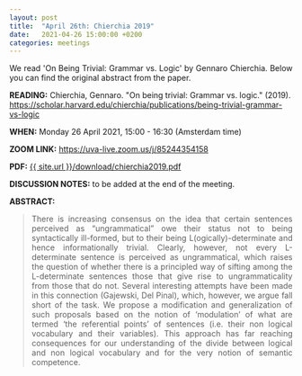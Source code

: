 ```yaml
---
layout: post
title:  "April 26th: Chierchia 2019" 
date:   2021-04-26 15:00:00 +0200
categories: meetings
---
```


<p style="text-align: justify;">
We read 'On	Being	Trivial:	Grammar	vs.	Logic'  by Gennaro Chierchia. Below you can find the original abstract from the paper.

</p>

<b> READING:</b> Chierchia, Gennaro. "On being trivial: Grammar vs. logic." (2019).
<a href="https://scholar.harvard.edu/chierchia/publications/being-trivial-grammar-vs-logic"  target="_blank" rel="noopener noreferrer"> https://scholar.harvard.edu/chierchia/publications/being-trivial-grammar-vs-logic </a>

<b> WHEN:</b>  Monday 26 April 2021, 15:00 - 16:30 (Amsterdam time)

<b> ZOOM LINK:</b> <a href="https://uva-live.zoom.us/j/85244354158"  target="_blank" rel="noopener noreferrer">https://uva-live.zoom.us/j/85244354158</a>

<b> PDF:</b>  <a href="{{ site.url }}/download/chierchia2019.pdf"  target="_blank" rel="noopener noreferrer">{{ site.url }}/download/chierchia2019.pdf</a>

<b> DISCUSSION NOTES:</b> to be added at the end of the meeting. 

<b> ABSTRACT: </b>

<blockquote>
<p style="text-align: justify;">
There	is	increasing	consensus	on	the idea	that	certain	sentences	perceived	
as	“ungrammatical” owe	their	status	not	to	being	syntactically	ill-formed,	but	to
their	being	L(ogically)-determinate and	hence	informationally	trivial.	Clearly,	
however,	not	every	L-determinate	sentence is	perceived	as	ungrammatical,	which	
raises	the	question	of	whether	there	is	a principled	way	of	sifting	among	the	L-determinate	
sentences those	that	give	rise to	ungrammaticality	from	those	that	do	
not.	Several	interesting	attempts	have	been	made	in	this	connection	(Gajewski, Del	
Pinal),	which, however,	we	argue	fall	short	of	the	task.	We	propose	a	modification	
and	generalization	of	such	proposals	based on	the	notion	of	‘modulation’ of	what	are	
termed	‘the	referential	points’ of	sentences	(i.e.	their non	logical	vocabulary	and	
their	variables).	This	approach	has	far	reaching	consequences	for	our	understanding	
of	the	divide	between logical	and	non	logical	vocabulary	and	for	the	very	notion	of	
semantic	competence.
</p>


</blockquote>
